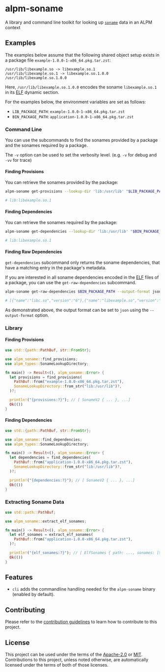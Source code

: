 # alpm-soname

A library and command line toolkit for looking up [`soname`] data in an ALPM context

[`soname`]: https://alpm.archlinux.page/specifications/alpm-soname.7.html

## Examples

The examples below assume that the following shared object setup exists in a package file `example-1.0.0-1-x86_64.pkg.tar.zst`:

```plaintext
/usr/lib/libexample.so -> libexample.so.1
/usr/lib/libexample.so.1 -> libexample.so.1.0.0
/usr/lib/libexample.so.1.0.0
```

Here, `/usr/lib/libexample.so.1.0.0` encodes the soname `libexample.so.1` in its [ELF] dynamic section.

For the examples below, the environment variables are set as follows:

- `LIB_PACKAGE_PATH`: `example-1.0.0-1-x86_64.pkg.tar.zst`
- `BIN_PACKAGE_PATH`: `application-1.0.0-1-x86_64.pkg.tar.zst`

### Command Line

<!--
```bash
# use a custom, temporary directory for all generated files
test_tmpdir="$(mktemp --directory --suffix '.soname-test')"

# set a custom, temporary output file location
OUTPUT_DIR="$(mktemp --tmpdir="$test_tmpdir" --dry-run)"
export OUTPUT_DIR

# generate the test files
cd tests/
script_output="$(rust-script integration.rs)"

# extract and export vars
export LIB_PACKAGE_PATH="$(jq -r '.lib_package_path' <<<"$script_output")"
export BIN_PACKAGE_PATH="$(jq -r '.bin_package_path' <<<"$script_output")"
```
-->

You can use the subcommands to find the sonames provided by a package and the sonames required by a package.

The `-v` option can be used to set the verbosity level. (e.g. `-v` for debug and `-vv` for trace)

#### Finding Provisions

You can retrieve the sonames provided by the package:

```bash
alpm-soname get-provisions --lookup-dir 'lib:/usr/lib' "$LIB_PACKAGE_PATH" | tee "$OUTPUT_DIR/output.txt"

# lib:libexample.so.1
```

<!--

Asserts the command above:

```bash
expected="lib:libexample.so.1"

# assert the output
output="$(cat $OUTPUT_DIR/output.txt)"
if [ "$output" != "$expected" ]; then
  echo "Expected output to be '$expected', but got '$output'"
  exit 1
fi
```

-->

#### Finding Dependencies

You can retrieve the sonames required by the package:

```bash
alpm-soname get-dependencies --lookup-dir 'lib:/usr/lib' "$BIN_PACKAGE_PATH" | tee "$OUTPUT_DIR/output.txt"

# lib:libexample.so.1
```

<!--

Asserts the command above:

```bash
expected="lib:libexample.so.1"

# assert the output
output="$(cat $OUTPUT_DIR/output.txt)"
if [ "$output" != "$expected" ]; then
  echo "Expected output to be '$expected', but got '$output'"
  exit 1
fi
```

-->

#### Finding Raw Dependencies

`get-dependencies` subcommand only returns the soname dependencies, that have a matching entry in the package's metadata.

If you are interested in all soname dependencies encoded in the [ELF] files of a package, you can use the `get-raw-dependencies` subcommand.

```bash
alpm-soname get-raw-dependencies $BIN_PACKAGE_PATH --output-format json | tee "$OUTPUT_DIR/output.txt"

# [{"name":"libc.so","version":"6"},{"name":"libexample.so","version":"1"}]
```

As demonstrated above, the output format can be set to `json` using the `--output-format` option.

<!--

Asserts the command above:

```bash
expected='[{"name":"libc.so","version":"6"},{"name":"libexample.so","version":"1"}]'

# assert the output
output="$(cat $OUTPUT_DIR/output.txt)"
if [ "$output" != "$expected" ]; then
  echo "Expected output to be '$expected', but got '$output'"
  exit 1
fi

# clean up
rm -r -- "$test_tmpdir"
```

-->

### Library

#### Finding Provisions

```rust no_run
use std::{path::PathBuf, str::FromStr};

use alpm_soname::find_provisions;
use alpm_types::SonameLookupDirectory;

fn main() -> Result<(), alpm_soname::Error> {
  let provisions = find_provisions(
    PathBuf::from("example-1.0.0-x86_64.pkg.tar.zst"),
    SonameLookupDirectory::from_str("lib:/usr/lib")?,
  )?;

  println!("{provisions:?}"); // [ SonameV2 { ... }, ...]
  Ok(())
}
```

#### Finding Dependencies

```rust no_run
use std::{path::PathBuf, str::FromStr};

use alpm_soname::find_dependencies;
use alpm_types::SonameLookupDirectory;

fn main() -> Result<(), alpm_soname::Error> {
  let dependencies = find_dependencies(
    PathBuf::from("application-1.0.0-x86_64.pkg.tar.zst"),
    SonameLookupDirectory::from_str("lib:/usr/lib")?,
  )?;

  println!("{dependencies:?}"); // [ SonameV2 { ... }, ...]
  Ok(())
}
```

### Extracting Soname Data

```rust no_run
use std::path::PathBuf;

use alpm_soname::extract_elf_sonames;

fn main() -> Result<(), alpm_soname::Error> {
  let elf_sonames = extract_elf_sonames(
    PathBuf::from("application-1.0.0-x86_64.pkg.tar.zst"),
  )?;

  println!("{elf_sonames:?}"); // [ ElfSonames { path: ..., sonames: [Soname { ... }, ...] }, ...]
  Ok(())
}
```

## Features

- `cli` adds the commandline handling needed for the `alpm-soname` binary (enabled by default).

## Contributing

Please refer to the [contribution guidelines] to learn how to contribute to this project.

## License

This project can be used under the terms of the [Apache-2.0] or [MIT].
Contributions to this project, unless noted otherwise, are automatically licensed under the terms of both of those licenses.

[contribution guidelines]: ../CONTRIBUTING.md
[Apache-2.0]: ../LICENSES/Apache-2.0.txt
[MIT]: ../LICENSES/MIT.txt
[ELF]: https://en.wikipedia.org/wiki/Executable_and_Linkable_Format

